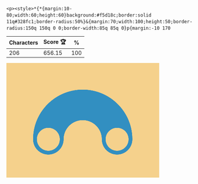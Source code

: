 `<p><style>*{*{margin:10-80;width:60;height:60}background:#f5d18c;border:solid 11q#328fc1;border-radius:50%}&{margin:70;width:100;height:50;border-radius:150q 150q 0 0;border-width:85q 85q 0}p{margin:-10 170`

| Characters | Score 🏆 | %   |
| ---------- | -------- | --- |
| 206        | 656.15   | 100 |

![](/2024/Sep2024/14/20240914.png)
